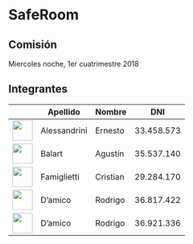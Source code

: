 # SafeRoom
## Comisión
Miercoles noche, 1er cuatrimestre 2018

## Integrantes

| |Apellido|Nombre|DNI|
| ------------- | ------------- | ------------- | ------------- |
|     <a title="Alesandrini Ernesto" href="https://github.com/Eralesan"><img src="https://avatars3.githubusercontent.com/u/13142834?s=400&v=4" width="40" height="40"/> | Alessandrini | Ernesto | 33.458.573 |
|     <a title="Balart Agustín" href="https://github.com/abalart"><img src="https://avatars3.githubusercontent.com/u/15837980?s=400&v=4" width="40" height="40"/> | Balart | Agustín | 35.537.140 |
| <a title="Famiglietti Cristian" href="https://github.com/FamigliettiCristian"><img src="" width="40" height="40"/> | Famiglietti | Cristian | 29.284.170 |
| <a title="D’amico Rodrigo" href="https://github.com/RodrigoDamico"><img src="https://avatars1.githubusercontent.com/u/33079374?s=400&v=4" width="40" height="40"/> | D’amico | Rodrigo | 36.817.422 |
| <a title="Rey Juan Cruz" href="https://github.com/jjuancruzrey"><img src="https://avatars0.githubusercontent.com/u/20129348?s=460&v=4" width="40" height="40"/> | D’amico | Rodrigo | 36.921.336 |
